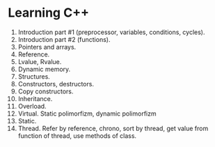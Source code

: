 # Learning C++
1) Introduction part #1 (preprocessor, variables, conditions, cycles).
2) Introduction part #2 (functions).
3) Pointers and arrays.
4) Reference.
5) Lvalue, Rvalue.
6) Dynamic memory.
7) Structures.
8) Constructors, destructors.
9) Copy constructors.
10) Inheritance.
11) Overload.
12) Virtual. Static polimorfizm, dynamic polimorfizm
13) Static.
14) Thread. Refer by reference, chrono, sort by thread, get value from function of thread, use methods of class.
